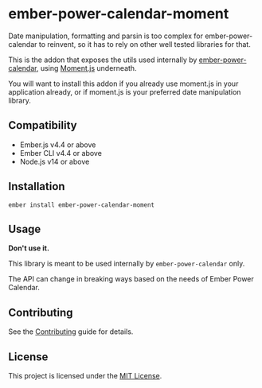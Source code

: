 # ember-power-calendar-moment

Date manipulation, formatting and parsin is too complex for ember-power-calendar to reinvent, so it
has to rely on other well tested libraries for that.

This is the addon that exposes the utils used internally by [ember-power-calendar](https://www.ember-power-calendar.com),
using [Moment.js](http://momentjs.com) underneath.

You will want to install this addon if you already use moment.js in your application already, or if
moment.js is your preferred date manipulation library.


## Compatibility

* Ember.js v4.4 or above
* Ember CLI v4.4 or above
* Node.js v14 or above


## Installation

```
ember install ember-power-calendar-moment
```


## Usage

**Don't use it.**

This library is meant to be used internally by `ember-power-calendar` only.

The API can change in breaking ways based on the needs of Ember Power Calendar.


## Contributing

See the [Contributing](CONTRIBUTING.md) guide for details.


## License

This project is licensed under the [MIT License](LICENSE.md).
